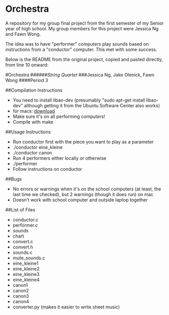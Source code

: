 # Orchestra
A repository for my group final project from the first semester of my Senior year of high school. My group members for this project were Jessica Ng and Fawn Wong.

The idea was to have "performer" computers play sounds based on instructions from a "conductor" computer. This met with some success.

Below is the README from the original project, copied and pasted directly, from line 10 onward:



#Orchestra 
######<i>String Quartet</i>
###Jessica Ng, Jake Olenick, Fawn Wong
####Period 3

##Compilation Instructions

* You need to install libao-dev (presumably "sudo apt-get install libao-dev" although getting it from the Ubuntu Software Center also works)
 * for macs: <a href = "http://rudix.org/packages/libao.html">download</a>
 * Make sure it's on all performing computers!
* Compile with make

##Usage Instructions

* Run conductor first with the piece you want to play as a parameter
 * ./conductor eine_kleine
 * ./conductor canon
* Run 4 performers either locally or otherwise
 * ./performer <ip address if you are not running it locallly>
* Follow instructions on conductor
 

##Bugs

* No errors or warnings when it's on the school computers (at least, the last time we checked), but 2 warnings (though it does run) on mac
* Doesn't work with school computer and outside laptop together

##List of Files
* conductor.c
* performer.c
* sounds
 * chart
 * convert.c
 * convert.h
 * sounds.c
 * mute_sounds.c
 * eine_kleine1
 * eine_kleine2
 * eine_kleine3
 * eine_kleine4
 * canon1
 * canon2
 * canon3
 * canon4
* converter.py (makes it easier to write sheet music)
